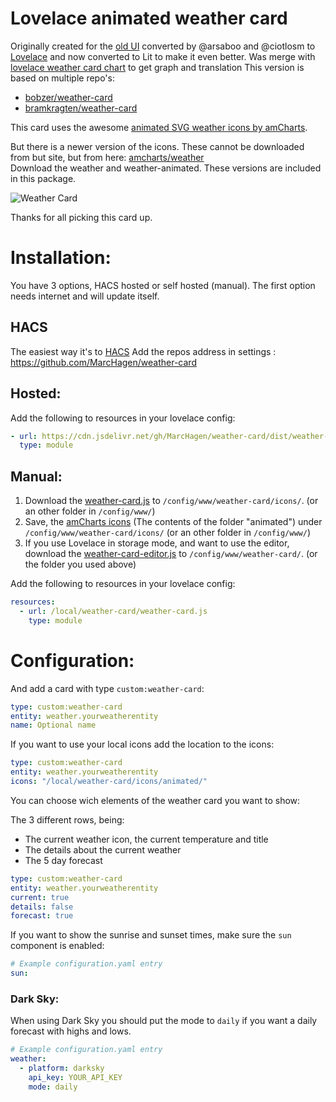 # Lovelace animated weather card

Originally created for the [old UI](https://community.home-assistant.io/t/custom-ui-weather-state-card-with-a-question/23008) converted by @arsaboo and @ciotlosm to [Lovelace](https://community.home-assistant.io/t/custom-ui-weather-state-card-with-a-question/23008/291) and now converted to Lit to make it even better.
Was merge with [lovelace weather card chart](https://github.com/sgttrs/lovelace-weather-card-chart) to get graph and translation
This version is based on multiple repo's: 
- [bobzer/weather-card](https://github.com/bobzer/weather-card)
- [bramkragten/weather-card](https://github.com/bramkragten/weather-card)

This card uses the awesome [animated SVG weather icons by amCharts](https://www.amcharts.com/free-animated-svg-weather-icons/).  

But there is a newer version of the icons. These cannot be downloaded from but site, but from here: [amcharts/weather](https://github.com/amcharts/weather/tree/master/assets/img)  
Download the weather and weather-animated. These versions are included in this package.

![Weather Card](https://raw.githubusercontent.com/MarcHagen/weather-card/master/weather-card.png)

Thanks for all picking this card up.

# Installation:

You have 3 options, HACS hosted or self hosted (manual). The first option needs internet and will update itself.

## HACS

The easiest way it's to [HACS](https://hacs.xyz/)
Add the repos address in settings :
https://github.com/MarcHagen/weather-card

## Hosted:

Add the following to resources in your lovelace config:

```yaml
- url: https://cdn.jsdelivr.net/gh/MarcHagen/weather-card/dist/weather-card.min.js
  type: module
```

## Manual:

1. Download the [weather-card.js](https://raw.githubusercontent.com/MarcHagen/weather-card/master/dist/weather-card.js) to `/config/www/weather-card/icons/`. (or an other folder in `/config/www/`)
2. Save, the [amCharts icons](https://www.amcharts.com/free-animated-svg-weather-icons/) (The contents of the folder "animated") under `/config/www/weather-card/icons/` (or an other folder in `/config/www/`)
3. If you use Lovelace in storage mode, and want to use the editor, download the [weather-card-editor.js](https://raw.githubusercontent.com/MarcHagen/weather-card/master/dist/weather-card-editor.js) to `/config/www/weather-card/`. (or the folder you used above)

Add the following to resources in your lovelace config:

```yaml
resources:
  - url: /local/weather-card/weather-card.js
    type: module
```

# Configuration:

And add a card with type `custom:weather-card`:

```yaml
type: custom:weather-card
entity: weather.yourweatherentity
name: Optional name
```

If you want to use your local icons add the location to the icons:

```yaml
type: custom:weather-card
entity: weather.yourweatherentity
icons: "/local/weather-card/icons/animated/"
```

You can choose wich elements of the weather card you want to show:

The 3 different rows, being:

- The current weather icon, the current temperature and title
- The details about the current weather
- The 5 day forecast

```yaml
type: custom:weather-card
entity: weather.yourweatherentity
current: true
details: false
forecast: true
```

If you want to show the sunrise and sunset times, make sure the `sun` component is enabled:

```yaml
# Example configuration.yaml entry
sun:
```

### Dark Sky:

When using Dark Sky you should put the mode to `daily` if you want a daily forecast with highs and lows.

```yaml
# Example configuration.yaml entry
weather:
  - platform: darksky
    api_key: YOUR_API_KEY
    mode: daily
```
